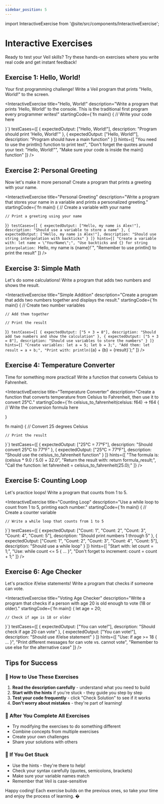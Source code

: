 ```yaml
---
sidebar_position: 5
---
```


import InteractiveExercise from '@site/src/components/InteractiveExercise';

# Interactive Exercises

Ready to test your Veil skills? Try these hands-on exercises where you write real code and get instant feedback!

## Exercise 1: Hello, World!

Your first programming challenge! Write a Veil program that prints "Hello, World!" to the screen.

<InteractiveExercise
  title="Hello, World!"
  description="Write a program that prints 'Hello, World!' to the console. This is the traditional first program every programmer writes!"
  startingCode={`fn main() {
    // Write your code here
    
}`}
  testCases={[
    {
      expectedOutput: ["Hello, World!"],
      description: "Program should print 'Hello, World!'"
    },
    {
      expectedOutput: ["Hello, World!"],
      description: "Program should have a main function"
    }
  ]}
  hints={[
    "You need to use the println() function to print text",
    "Don't forget the quotes around your text: \"Hello, World!\"",
    "Make sure your code is inside the main() function"
  ]}
/>

## Exercise 2: Personal Greeting

Now let's make it more personal! Create a program that prints a greeting with your name.

<InteractiveExercise
  title="Personal Greeting"
  description="Write a program that stores your name in a variable and prints a personalized greeting."
  startingCode={`fn main() {
    // Create a variable with your name
    
    // Print a greeting using your name
    
}`}
  testCases={[
    {
      expectedOutput: ["Hello, my name is Alex!"],
      description: "Should use a variable to store a name"
    },
    {
      expectedOutput: ["Hello, my name is Alex!"],
      description: "Should use string interpolation with backticks"
    }
  ]}
  hints={[
    "Create a variable with: let name = \"YourName\";",
    "Use backticks and {} for string interpolation: `Hello, my name is {name}!`",
    "Remember to use println() to print the result"
  ]}
/>

## Exercise 3: Simple Math

Let's do some calculations! Write a program that adds two numbers and shows the result.

<InteractiveExercise
  title="Simple Addition"
  description="Create a program that adds two numbers together and displays the result."
  startingCode={`fn main() {
    // Create two number variables
    
    // Add them together
    
    // Print the result
    
}`}
  testCases={[
    {
      expectedOutput: ["5 + 3 = 8"],
      description: "Should add two numbers and show the calculation"
    },
    {
      expectedOutput: ["5 + 3 = 8"],
      description: "Should use variables to store the numbers"
    }
  ]}
  hints={[
    "Create variables: let a = 5; let b = 3;",
    "Add them: let result = a + b;",
    "Print with: println(`{a} + {b} = {result}`);"
  ]}
/>

## Exercise 4: Temperature Converter

Time for something more practical! Write a function that converts Celsius to Fahrenheit.

<InteractiveExercise
  title="Temperature Converter"
  description="Create a function that converts temperature from Celsius to Fahrenheit, then use it to convert 25°C."
  startingCode={`fn celsius_to_fahrenheit(celsius: f64) -> f64 {
    // Write the conversion formula here
    
}

fn main() {
    // Convert 25 degrees Celsius
    
    // Print the result
    
}`}
  testCases={[
    {
      expectedOutput: ["25°C = 77°F"],
      description: "Should convert 25°C to 77°F"
    },
    {
      expectedOutput: ["25°C = 77°F"],
      description: "Should use the celsius_to_fahrenheit function"
    }
  ]}
  hints={[
    "The formula is: (celsius * 9.0 / 5.0) + 32.0",
    "Return the result with: return formula_result;",
    "Call the function: let fahrenheit = celsius_to_fahrenheit(25.0);"
  ]}
/>

## Exercise 5: Counting Loop

Let's practice loops! Write a program that counts from 1 to 5.

<InteractiveExercise
  title="Counting Loop"
  description="Use a while loop to count from 1 to 5, printing each number."
  startingCode={`fn main() {
    // Create a counter variable
    
    // Write a while loop that counts from 1 to 5
    
}`}
  testCases={[
    {
      expectedOutput: ["Count: 1", "Count: 2", "Count: 3", "Count: 4", "Count: 5"],
      description: "Should print numbers 1 through 5"
    },
    {
      expectedOutput: ["Count: 1", "Count: 2", "Count: 3", "Count: 4", "Count: 5"],
      description: "Should use a while loop"
    }
  ]}
  hints={[
    "Start with: let count = 1;",
    "Use: while count <= 5 { ... }",
    "Don't forget to increment: count = count + 1;"
  ]}
/>

## Exercise 6: Age Checker

Let's practice if/else statements! Write a program that checks if someone can vote.

<InteractiveExercise
  title="Voting Age Checker"
  description="Write a program that checks if a person with age 20 is old enough to vote (18 or older)."
  startingCode={`fn main() {
    let age = 20;
    
    // Check if age is 18 or older
    
}`}
  testCases={[
    {
      expectedOutput: ["You can vote!"],
      description: "Should check if age 20 can vote"
    },
    {
      expectedOutput: ["You can vote!"],
      description: "Should use if/else statement"
    }
  ]}
  hints={[
    "Use: if age >= 18 { ... }",
    "Print different messages for can vote vs. cannot vote",
    "Remember to use else for the alternative case"
  ]}
/>

## Tips for Success

### 🎯 How to Use These Exercises

1. **Read the description carefully** - understand what you need to build
2. **Start with the hints** if you're stuck - they guide you step by step
3. **Test your code frequently** - click "Check Solution" to see if it works
4. **Don't worry about mistakes** - they're part of learning!

### 🚀 After You Complete All Exercises

- Try modifying the exercises to do something different
- Combine concepts from multiple exercises
- Create your own challenges
- Share your solutions with others

### 🤔 If You Get Stuck

- Use the hints - they're there to help!
- Check your syntax carefully (quotes, semicolons, brackets)
- Make sure your variable names match
- Remember that Veil is case-sensitive

Happy coding! Each exercise builds on the previous ones, so take your time and enjoy the process of learning. �

